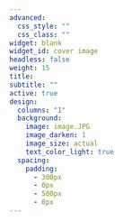 ```yaml
---
advanced:
  css_style: ""
  css_class: ""
widget: blank
widget_id: cover image
headless: false
weight: 15
title: 
subtitle: ""
active: true
design:
  columns: "1"
  background:
    image: image.JPG
    image_darken: 1
    image_size: actual
    text_color_light: true
  spacing:
    padding:
      - 300px
      - 0px
      - 500px
      - 0px
---
```

